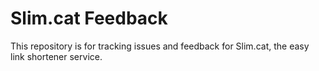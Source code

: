 Slim.cat Feedback
========

This repository is for tracking issues and feedback for Slim.cat, the easy link shortener service.
